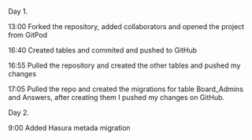 Day 1. 

13:00 Forked the repository, added collaborators and opened the project from GitPod

16:40 Created tables and commited and pushed to GitHub

16:55 Pulled the repository and created the other tables and pushed my changes 

17:05 Pulled the repo and created the migrations for table Board_Admins and Answers, after creating them I pushed my changes on GitHub.

Day 2.

9:00 Added Hasura metada migration